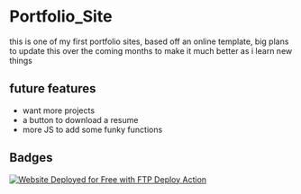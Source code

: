# Portfolio_Site

this is one of my first portfolio sites, based off an online template, big plans to update this over the coming months to make it much better as i learn new things



## future features

- want more projects
- a button to download a resume
- more JS to add some funky functions


## Badges
[<img alt="Website Deployed for Free with FTP Deploy Action" src="https://img.shields.io/badge/Website deployed for free with-FTP DEPLOY ACTION-%3CCOLOR%3E?style=for-the-badge&color=2b9348">](https://github.com/SamKirkland/FTP-Deploy-Action)
 